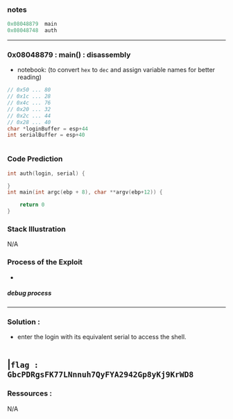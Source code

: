### notes
```c
0x08048879  main
0x08048748  auth
```
---
### 0x08048879 : main() : disassembly
- notebook: (to convert `hex` to `dec` and assign variable names for better reading)
```c
// 0x50 ... 80
// 0x1c ... 28
// 0x4c ... 76
// 0x20 ... 32
// 0x2c ... 44
// 0x28 ... 40
char *loginBuffer = esp+44
int serialBuffer = esp+40
```
```c

```


### Code Prediction
```c
int auth(login, serial) {

}
int main(int argc(ebp + 8), char **argv(ebp+12)) {

	return 0
}
```

### Stack Illustration
N/A

### Process of the Exploit
-
##### debug process

---

### Solution :
- enter the login with its equivalent serial to access the shell.

```shell
```
|**`flag : GbcPDRgsFK77LNnnuh7QyFYA2942Gp8yKj9KrWD8`**
---

### Ressources :
N/A